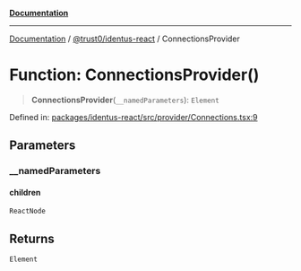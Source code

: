 [**Documentation**](../../../README.md)

***

[Documentation](../../../README.md) / [@trust0/identus-react](../README.md) / ConnectionsProvider

# Function: ConnectionsProvider()

> **ConnectionsProvider**(`__namedParameters`): `Element`

Defined in: [packages/identus-react/src/provider/Connections.tsx:9](https://github.com/trust0-project/identus/blob/f5b47889e96dca5bb9f8d458aaab7ee1b2f8f868/packages/identus-react/src/provider/Connections.tsx#L9)

## Parameters

### \_\_namedParameters

#### children

`ReactNode`

## Returns

`Element`
